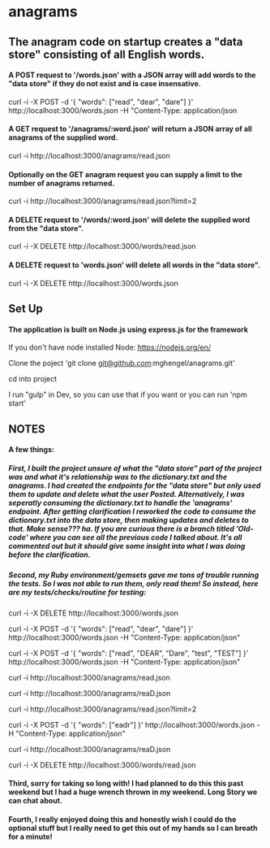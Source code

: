 # anagrams

## The anagram code on startup creates a "data store" consisting of all English words.

#### A POST request to '/words.json' with a JSON array will add words to the "data store" if they do not exist and is case insensative.

curl -i -X POST -d '{ "words": ["read", "dear", "dare"] }' http://localhost:3000/words.json -H "Content-Type: application/json

#### A GET request to '/anagrams/:word.json' will return a JSON array of all anagrams of the supplied word.

curl -i http://localhost:3000/anagrams/read.json

#### Optionally on the GET anagram request you can supply a limit to the number of anagrams returned.

curl -i http://localhost:3000/anagrams/read.json?limit=2

#### A DELETE request to '/words/:word.json' will delete the supplied word from the "data store". 

curl -i -X DELETE http://localhost:3000/words/read.json

#### A DELETE request to 'words.json' will delete all words in the "data store".

curl -i -X DELETE http://localhost:3000/words.json


## Set Up
#### The application is built on Node.js using express.js for the framework

If you don't have node installed Node: https://nodejs.org/en/

Clone the poject 'git clone git@github.com:mghengel/anagrams.git'

cd into project

I run "gulp" in Dev, so you can use that if you want or you can run 'npm start'


## NOTES

#### A few things:

##### First, I built the project unsure of what the "data store" part of the project was and what it's relationship was to the dictionary.txt and the anagrams. I had created the endpoints for the "data store" but only used them to update and delete what the user Posted. Alternatively, I was seperatly consuming the dictionary.txt to handle the 'anagrams' endpoint. After getting clarification I reworked the code to consume the dictionary.txt into the data store, then making updates and deletes to that. Make sense??? ha. If you are curious there is a branch titled 'Old-code' where you can see all the previous code I talked about. It's all commented out but it should give some insight into what I was doing before the clarification. 

##### Second, my Ruby environment/gemsets gave me tons of trouble running the tests. So I was not able to run them, only read them! So instead, here are my tests/checks/routine for testing:

curl -i -X DELETE http://localhost:3000/words.json

curl -i -X POST -d '{ "words": ["read", "dear", "dare"] }' http://localhost:3000/words.json -H "Content-Type: application/json"

curl -i -X POST -d '{ "words": ["read", "DEAR", "Dare", "test", "TEST"] }' http://localhost:3000/words.json -H "Content-Type: application/json"

curl -i http://localhost:3000/anagrams/read.json

curl -i http://localhost:3000/anagrams/reaD.json

curl -i http://localhost:3000/anagrams/read.json?limit=2

curl -i -X POST -d '{ "words": ["eadr"] }' http://localhost:3000/words.json -H "Content-Type: application/json"

curl -i http://localhost:3000/anagrams/reaD.json

curl -i -X DELETE http://localhost:3000/words/read.json

#### Third, sorry for taking so long with! I had planned to do this this past weekend but I had a huge wrench thrown in my weekend. Long Story we can chat about. 

#### Fourth, I really enjoyed doing this and honestly wish I could do the optional stuff but I really need to get this out of my hands so I can breath for a minute!
